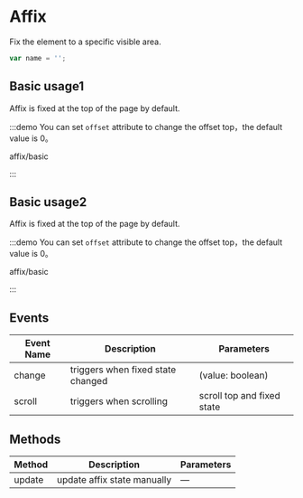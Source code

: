 # Affix

Fix the element to a specific visible area.

```javascript
var name = '';
```

## Basic usage1

Affix is fixed at the top of the page by default.

:::demo You can set `offset` attribute to change the offset top，the default value is 0。

affix/basic

:::

## Basic usage2

Affix is fixed at the top of the page by default.

:::demo You can set `offset` attribute to change the offset top，the default value is 0。

affix/basic

:::

## Events

| Event Name | Description                       | Parameters                 |
| ---------- | --------------------------------- | -------------------------- |
| change     | triggers when fixed state changed | (value: boolean)           |
| scroll     | triggers when scrolling           | scroll top and fixed state |

## Methods

| Method | Description                 | Parameters |
| ------ | --------------------------- | ---------- |
| update | update affix state manually | —          |
